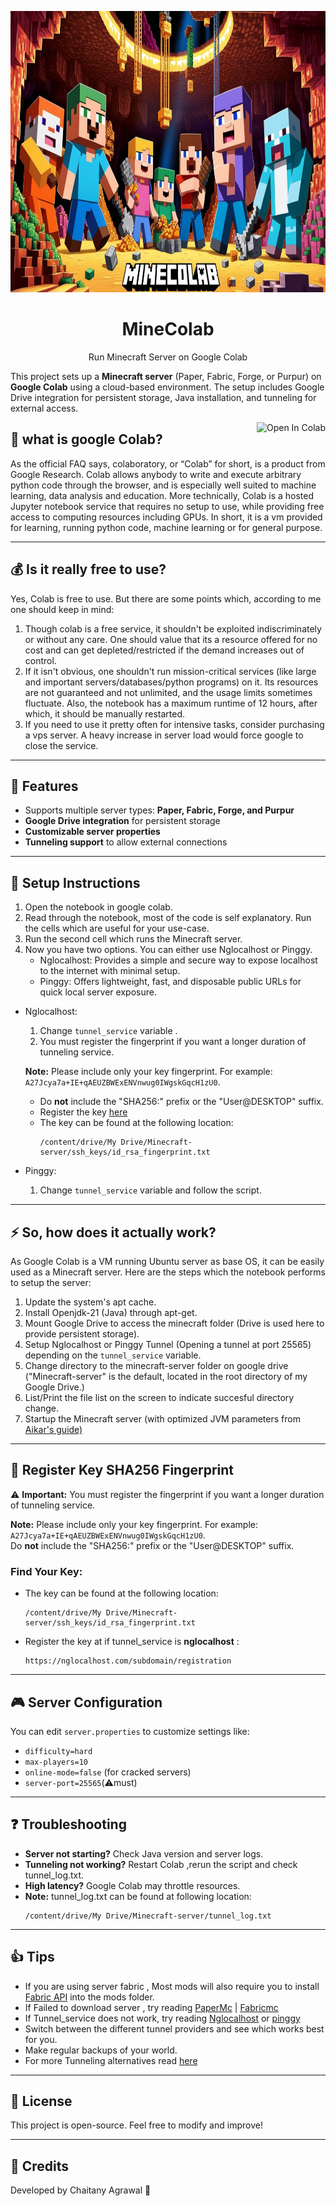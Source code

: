 <p align="center"><a href="https://github.com/agrawalchaitany/minecolab"><img src="Minecolab_logo.png" alt="Logo" height="450" width="900"/></a></p>
<h1 align="center">MineColab</h1>
<p align="center">Run Minecraft Server on Google Colab</p>
<p align="left">This project sets up a <b>Minecraft server</b> (Paper, Fabric, Forge, or Purpur) on <b>Google Colab</b> using a cloud-based environment. The setup includes Google Drive integration for persistent storage, Java installation, and tunneling for external access.</p>
<a href="https://colab.research.google.com/github/agrawalchaitany/minecolab/blob/main/minecolab.ipynb" target="_parent"><img align="right" src="https://colab.research.google.com/assets/colab-badge.svg" alt="Open In Colab"></a>


## 🙉 what is google Colab?
As the official FAQ says, colaboratory, or “Colab” for short, is a product from Google Research. Colab allows anybody to write and execute arbitrary python code through the browser, and is especially well suited to machine learning, data analysis and education. More technically, Colab is a hosted Jupyter notebook service that requires no setup to use, while providing free access to computing resources including GPUs.
In short, it is a vm provided for learning, running python code, machine learning or for general purpose.

---

## 💰 Is it really free to use?
Yes, Colab is free to use. But there are some points which, according to me one should keep in mind:
1. Though colab is a free service, it shouldn't be exploited indiscriminately or without any care. One should value that its a resource offered for no cost and can get depleted/restricted if the demand increases out of control.
2. If it isn't obvious, one shouldn't run mission-critical services (like large and important servers/databases/python programs) on it. Its resources are not guaranteed and not unlimited, and the usage limits sometimes fluctuate. Also, the notebook has a maximum runtime of 12 hours, after which, it should be manually restarted.
3. If you need to use it pretty often for intensive tasks, consider purchasing a vps server. A heavy increase in server load would force google to close the service.

---

## 📌 Features
- Supports multiple server types: **Paper, Fabric, Forge, and Purpur**
- **Google Drive integration** for persistent storage
- **Customizable server properties**
- **Tunneling support** to allow external connections

---

## 🔧 Setup Instructions

1. Open the notebook in google colab.
2. Read through the notebook, most of the code is self explanatory. Run the cells which are useful for your use-case.
3. Run the second cell which runs the Minecraft server.
4. Now you have two options. You can either use Nglocalhost or Pinggy. 
    - Nglocalhost:  Provides a simple and secure way to expose localhost to the internet with minimal setup.
    - Pinggy: Offers lightweight, fast, and disposable public URLs for quick local server exposure.
  * Nglocalhost:
      1. Change `tunnel_service` variable .
      2. You must register the fingerprint if you want a longer duration of tunneling service.
    
    **Note:** Please include only your key fingerprint. For example: `A27Jcya7a+IE+qAEUZBWExENVnwug0IWgskGqcH1zU0`.  
    - Do **not** include the "SHA256:" prefix or the "User@DESKTOP" suffix. 
    - Register the key [here](https://nglocalhost.com/subdomain/registration)  
    - The key can be found at the following location:
      ```
      /content/drive/My Drive/Minecraft-server/ssh_keys/id_rsa_fingerprint.txt
      ```
  * Pinggy:
      1. Change `tunnel_service` variable and follow the script.

---

## ⚡ So, how does it actually work?
As Google Colab is a VM running Ubuntu server as base OS, it can be easily used as a Minecraft server. Here are the steps which the notebook performs to setup the server:
1. Update the system's apt cache.
2. Install Openjdk-21 (Java) through apt-get.
3. Mount Google Drive to access the minecraft folder (Drive is used here to provide persistent storage).
4. Setup Nglocalhost or Pinggy Tunnel (Opening a tunnel at port 25565) depending on the `tunnel_service` variable.
5. Change directory to the minecraft-server folder on google drive ("Minecraft-server" is the default, located in the root directory of my Google Drive.)
6. List/Print the file list on the screen to indicate succesful directory change.
7. Startup the Minecraft server (with optimized JVM parameters from [Aikar's guide)](https://aikar.co/2018/07/02/tuning-the-jvm-g1gc-garbage-collector-flags-for-minecraft/)

---

## 🔌 Register Key SHA256 Fingerprint

⚠️ **Important:** You must register the fingerprint if you want a longer duration of tunneling service.

**Note:** Please include only your key fingerprint. For example: `A27Jcya7a+IE+qAEUZBWExENVnwug0IWgskGqcH1zU0`.  
Do **not** include the "SHA256:" prefix or the "User@DESKTOP" suffix.

### Find Your Key:
- The key can be found at the following location:
  ```
  /content/drive/My Drive/Minecraft-server/ssh_keys/id_rsa_fingerprint.txt
  ```
- Register the key at if tunnel_service is **nglocalhost** :
  ```
  https://nglocalhost.com/subdomain/registration
  ```
---

## 🎮 Server Configuration
You can edit `server.properties` to customize settings like:
- `difficulty=hard`
- `max-players=10`
- `online-mode=false` (for cracked servers)
- `server-port=25565`(⚠️must)
---

## ❓ Troubleshooting
- **Server not starting?** Check Java version and server logs.
- **Tunneling not working?** Restart Colab ,rerun the script and check tunnel_log.txt.
- **High latency?** Google Colab may throttle resources.
- **Note:** tunnel_log.txt can be found at following location:
  ```
  /content/drive/My Drive/Minecraft-server/tunnel_log.txt
  ```
---

## 👍 Tips
- If you are using server fabric , Most mods will also require you to install [Fabric API](https://www.curseforge.com/minecraft/mc-mods/fabric-api) into the mods folder.
- If Failed to download server , try reading [PaperMc](https://docs.papermc.io/misc/downloads-api) | [Fabricmc](https://fabricmc.net/use/server/)
- If Tunnel_service does not work, try reading [Nglocalhost](https://nglocalhost.com/) or [pinggy](https://pinggy.io/)
- Switch between the different tunnel providers and see which works best for you.
- Make regular backups of your world.
- For more Tunneling alternatives read [here](https://pinggy.io/blog/best_ngrok_alternatives/)
---

## 📜 License
This project is open-source. Feel free to modify and improve!

---

## 🙌 Credits
Developed by Chaitany Agrawal 🚀

